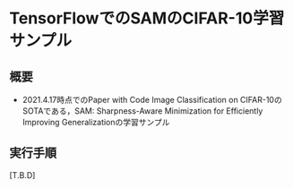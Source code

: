 # TensorFlowでのSAMのCIFAR-10学習サンプル

## 概要

* 2021.4.17時点でのPaper with Code Image Classification on CIFAR-10のSOTAである，SAM: Sharpness-Aware Minimization for Efficiently Improving Generalizationの学習サンプル

## 実行手順

[T.B.D]

